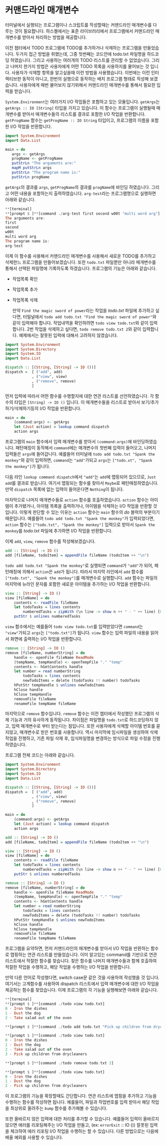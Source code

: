# 커맨드라인 매개변수

터미널에서 실행되는 프로그램이나 스크립트를 작성할때는 커맨드라인 매개변수를 다루는 것이 필요합니다. 하스켈에서는 표준 라이브러리에서 프로그램에서 커맨드라인 매개변수를 받아서 처리하는 방법을 제공합니다.

이전 챕터에서 TODO 프로그램에 TODO를 추가하거나 삭제하는 프로그램을 만들었습니다. 두가지 접근 방법을 취했는데, 그중 첫번째는 코드안에 todo.txt 파일명을 하드코딩 하였습니다. 그리고 사용하는 여러개의 TODO 리스트를 관리할 수 없었습니다. 그리고 나머지 한가지 방법은 사용자에게 어떤 TODO 목록을 사용하지를 물어보는 것 입니다. 사용자가 삭제할 항목을 알고싶을때 이런 방법을 사용했습니다. 이번에는 이런 인터렉티브한 동작이 아니고, 한번의 실행으로 동작하는 배치 프로그램 형태로 작성해 보겠습니다. 사용자에게 매번 물어보지 않기위해서 커맨드라인 매개변수를 통해서 필요한 입력을 받습니다.

`System.Environment`는 여러가지 I/O 작업들은 포함하고 있는 모듈입니다. `getArgs`는 `getArgs :: IO [String]` 타입을 가지고 있습니다. 이 함수는 프로그램이 실행될때 매개변수를 받아서 매개변수들의 리스트를 결과로 포함한 I/O 작업을 반환합니다. `getProgName` 함수는 `getProgName :: IO String` 타입이고, 프로그램의 이름을 포함한 I/O 작업을 반환합니다.

```haskell
import System.Environment   
import Data.List  

main = do  
   args <- getArgs  
   progName <- getProgName  
   putStrLn "The arguments are:"  
   mapM putStrLn args  
   putStrLn "The program name is:"  
   putStrLn progName
```

`getArgs`의 결과를 `args`, `getProgName`의 결과를 `progName`에 바인딩 하였습니다. 그리고 어떤 내용을 포함하는지 출력하였습니다. `arg-test`라는 프로그램명으로 실행하면 아래와 같습니다.

```haskell
**[terminal]
**[prompt $ ]**[command ./arg-test first second w00t "multi word arg"]
The arguments are:  
first  
second  
w00t  
multi word arg  
The program name is:  
arg-test
```

이제 이 함수를 사용해서 커맨드라인 매개변수를 사용해서 새로운 TODO를 추가하고 삭제한느 프로그램을 만들어보겠습니다. 또한 `todo.txt` 파일뿐만 아니라 매개변수를 통해서 선택된 파일명에 기록하도록 하겠습니다. 프로그램의 기능은 아래와 같습니다.

* 작업목록 확인
* 작업목록 추가
* 작업목록 삭제

  만약 `Find the magic sword of power`라는 작업을 _todo.txt_ 파일에 추가하고 싶다면, 터밀널에서 `todo add todo.txt "Find the magic sword of power"`와 같이 입력해야 합니다. 작업내역을 확인하려면 `todo view todo.txt`와 같이 입력합니다. 2번 작업을 삭제하고 싶다면, `todo remove todo.txt 2`와 같이 입력합니다. 예제에서는 잘못된 입력에 대해서 고려하지 않겠습니다.

```haskell
import System.Environment   
import System.Directory  
import System.IO  
import Data.List  

dispatch :: [(String, [String] -> IO ())]  
dispatch =  [ ("add", add)  
            , ("view", view)  
            , ("remove", remove)  
            ]
```

먼저 입력에 따라서 어떤 함수를 수행할지에 대한 연관 리스트를 선언하였습니다. 각 함수의 타입은 `[String] -> IO ()` 입니다. 이 매개변수들을 리스트로 받아서 보기/추가하기/삭제하기등의 I/O 작업을 반환합니다.

```haskell
main = do  
    (command:args) <- getArgs  
    let (Just action) = lookup command dispatch  
    action args
```

프로그램의 `main` 함수에서 입력 매개변수를 받아서 `(command:args)`에 바인딩하였습니다. 패턴매칭이 동작해서 `command`에는 매개변수의 첫번째 입력이 들어오고, 나머지 입력들은 `args`에 들어갑니다. 예를들어 터미널에 `todo add todo.txt "Spank the monkey"`와 같이 입력하면, `command`는 `"add"`가되고 `args`는 `["todo.xt", "Spank the monkey"]`가 됩니다.

다음 라인 `lookup command dispatch`에서 `"add"`는 `add`에 맵핑되어 있으므로, `Just add`를 결과로 받습니다. 여기서 맵핑되는 함수를 찾아서 `Maybe`로 패턴매칭하였습니다. 만약 `dispatch` 목록에 없는 입력이 들어온다면 `Nothing`이 됩니다.

마자막으로 나머지 매개변수들로 `action` 함수를 호출하였습니다. `action` 함수는 아이템이 추가됐거나, 아이템 목록을 출력하거나, 아이템을 삭제하는 I/O 작업을 반환할 것 입니다. 이렇게 판단할 수 있는 이유는 `action` 함수는 `main` 함수의 _do_ 블럭의 부분이기 때문입니다. 예를들어 `todo add todo.txt "Spank the monkey"`가 입력되었다면, `action` 함수는 `["todo.txt", "Spank the monkey"]` 입력으로 받아서 `Spank the monkey`를 _todo.txt_ 파일에 추가하면 I/O 작업을 반환합니다.

이제 `add`, `view`, `remove` 함수를 작성해보겠습니다.

```haskell
add :: [String] -> IO ()  
add [fileName, todoItem] = appendFile fileName (todoItem ++ "\n")
```

`todo add todo.txt "Spank the monkey"`로 실행되면 `command`가 `"add"`가 되어, 패턴매칭에 의해서 `action`은 `add`가 됩니다. 따라서 마지막 라인에서 `add` 함수를 `["todo.txt", "Spank the monkey"]`를 매개변수로 실행합니다. `add` 함수는 파일의 마지막에 뉴라인 문자를 포함한 새로운 아이템을 추가하는 I/O 작업을 반환합니다.

```haskell
view :: [String] -> IO ()  
view [fileName] = do  
    contents <- readFile fileName  
    let todoTasks = lines contents  
        numberedTasks = zipWith (\n line -> show n ++ " - " ++ line) [0..] todoTasks  
    putStr $ unlines numberedTasks
```

`view` 함수에서는 예를들어 `todo view todo.txt`를 입력받았다면 `command`는 `"view"`가되고 `args`는 `["todo.txt"]`가 됩니다. `view` 함수는 입력 파일의 내용을 읽어서 화면에 출력하는 I/O 작업을 반환합니다.

```haskell
remove :: [String] -> IO ()  
remove [fileName, numberString] = do  
    handle <- openFile fileName ReadMode  
    (tempName, tempHandle) <- openTempFile "." "temp"  
    contents <- hGetContents handle  
    let number = read numberString  
        todoTasks = lines contents  
        newTodoItems = delete (todoTasks !! number) todoTasks  
    hPutStr tempHandle $ unlines newTodoItems  
    hClose handle  
    hClose tempHandle  
    removeFile fileName  
    renameFile tempName fileName
```

마지막으로 `remove` 함수입니다. `remove` 함수는 이전 챕터에서 작성했던 프로그램의 삭제 기능과 거의 유사하게 동작됩니다. 차이점은 파일명을 `todo.txt`로 하드코딩하지 않고, 입력 매개변수로 부터 받는다는 점입니다. 또한 사용자에게 삭제할 아이템 번호를 묻지않고, 매개변수로 받은 번호를 사용합니다. 역시 마지막에 임시파일을 생성하여 삭제작업을 진행하고, 기존 파일 삭제 후, 임식파일명을 변경하는 방식으로 파일 수정을 진행하였습니다.

프로그램 전체 코드는 아래와 같습니다.

```haskell
import System.Environment   
import System.Directory  
import System.IO  
import Data.List  

dispatch :: [(String, [String] -> IO ())]  
dispatch =  [ ("add", add)  
            , ("view", view)  
            , ("remove", remove)  
            ]  

main = do  
    (command:args) <- getArgs  
    let (Just action) = lookup command dispatch  
    action args  

add :: [String] -> IO ()  
add [fileName, todoItem] = appendFile fileName (todoItem ++ "\n")  

view :: [String] -> IO ()  
view [fileName] = do  
    contents <- readFile fileName  
    let todoTasks = lines contents  
        numberedTasks = zipWith (\n line -> show n ++ " - " ++ line) [0..] todoTasks  
    putStr $ unlines numberedTasks  

remove :: [String] -> IO ()  
remove [fileName, numberString] = do  
    handle <- openFile fileName ReadMode  
    (tempName, tempHandle) <- openTempFile "." "temp"  
    contents <- hGetContents handle  
    let number = read numberString  
        todoTasks = lines contents  
        newTodoItems = delete (todoTasks !! number) todoTasks  
    hPutStr tempHandle $ unlines newTodoItems  
    hClose handle  
    hClose tempHandle  
    removeFile fileName  
    renameFile tempName fileName
```

프로그램을 요약하면, 먼저 커맨드라인의 매개변수를 받아서 I/O 작업을 반환하는 함수로 맵핑하는 연관 리스트를 만들었습니다. 이미 알고있는 command를 기반으로 연관 리스트에서 적절한 함수를 찾습니다. 찾은 함수를 나머지 매개변수들과 함께 호출하여 적절한 작업을 수행하고, 해당 작업을 수행하는 I/O 작업을 반환합니다.

만약 다른 언어로 작성했다면, switch case문 같은 것을 사용하여 작성했을 것 입니다. 여기서는 고계함수를 사용하여 dispatch 리스트에서 입력 매개변수에 대한 I/O 작업을 제공하는 함수를 찾았습니다. 이제 프로그램의 각 기능을 실행해보면 아래와 같습니다.

```haskell
**[terminal]
**[prompt $ ]**[command ./todo view todo.txt]
0 - Iron the dishes  
1 - Dust the dog  
2 - Take salad out of the oven

**[prompt $ ]**[command ./todo add todo.txt "Pick up children from drycleaners"]

**[prompt $ ]**[command ./todo view todo.txt]
0 - Iron the dishes  
1 - Dust the dog  
2 - Take salad out of the oven  
3 - Pick up children from drycleaners

**[prompt $ ]**[command ./todo remove todo.txt 2]

**[prompt $ ]**[command ./todo view todo.txt]
0 - Iron the dishes  
1 - Dust the dog  
2 - Pick up children from drycleaners
```

이 프로그램의 기능을 확장할때도 간단합니다. 연관 리스트에 맵핑을 추가하고 기능을 수행하는 함수를 작성하면 됩니다. 예를들어, 파일과 작업번호를 입력 받아서 해당 작업을 최상위로 올려주는 `bump` 함수를 추가해볼 수 있습니다.

또한 올바르지 않은 입력에 대한 처리를 추가할 수 있습니다. 예를들어 입력이 올바르지 않으면 에러를 리포팅해주는 I/O 작업을 만들고, \(ex: `errorExit` :: IO \(\)\) 잘못된 입력을 체크하여 에러 리포팅 I/O 작업을 수행하는 할 수 있습니다. 다른 방법으로는 다음에 배울 예외를 사용할 수 있습니다.

